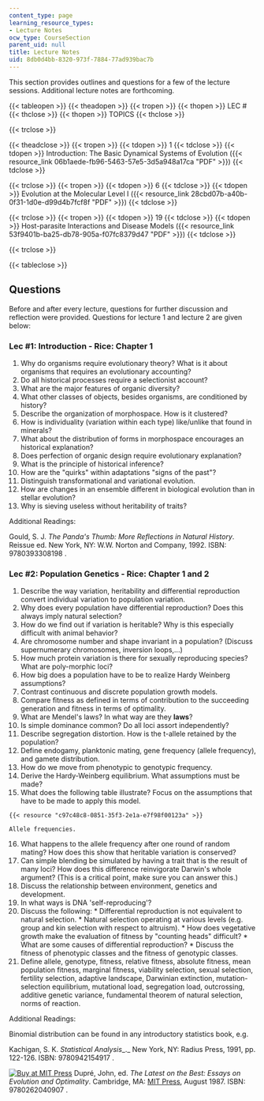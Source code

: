 ```yaml
---
content_type: page
learning_resource_types:
- Lecture Notes
ocw_type: CourseSection
parent_uid: null
title: Lecture Notes
uid: 8db0d4bb-8320-973f-7884-77ad939bac7b
---
```


This section provides outlines and questions for a few of the lecture sessions. Additional lecture notes are forthcoming.

{{< tableopen >}}
{{< theadopen >}}
{{< tropen >}}
{{< thopen >}}
LEC #
{{< thclose >}}
{{< thopen >}}
TOPICS
{{< thclose >}}

{{< trclose >}}

{{< theadclose >}}
{{< tropen >}}
{{< tdopen >}}
1
{{< tdclose >}}
{{< tdopen >}}
Introduction: The Basic Dynamical Systems of Evolution ({{< resource_link 06b1aede-fb96-5463-57e5-3d5a948a17ca "PDF" >}})
{{< tdclose >}}

{{< trclose >}}
{{< tropen >}}
{{< tdopen >}}
6
{{< tdclose >}}
{{< tdopen >}}
Evolution at the Molecular Level I ({{< resource_link 28cbd07b-a40b-0f31-1d0e-d99d4b7fcf8f "PDF" >}})
{{< tdclose >}}

{{< trclose >}}
{{< tropen >}}
{{< tdopen >}}
19
{{< tdclose >}}
{{< tdopen >}}
Host-parasite Interactions and Disease Models ({{< resource_link 53f9401b-ba25-db78-905a-f07fc8379d47 "PDF" >}})
{{< tdclose >}}

{{< trclose >}}

{{< tableclose >}}

Questions
---------

Before and after every lecture, questions for further discussion and reflection were provided. Questions for lecture 1 and lecture 2 are given below:

### Lec #1: Introduction - Rice: Chapter 1

1.  Why do organisms require evolutionary theory? What is it about organisms that requires an evolutionary accounting?
2.  Do all historical processes require a selectionist account?
3.  What are the major features of organic diversity?
4.  What other classes of objects, besides organisms, are conditioned by history?
5.  Describe the organization of morphospace. How is it clustered?
6.  How is individuality (variation within each type) like/unlike that found in minerals?
7.  What about the distribution of forms in morphospace encourages an historical explanation?
8.  Does perfection of organic design require evolutionary explanation?
9.  What is the principle of historical inference?
10.  How are the "quirks" within adaptations "signs of the past"?
11.  Distinguish transformational and variational evolution.
12.  How are changes in an ensemble different in biological evolution than in stellar evolution?
13.  Why is sieving useless without heritability of traits?

Additional Readings:

Gould, S. J. _The Panda's Thumb: More Reflections in Natural History_. Reissue ed. New York, NY: W.W. Norton and Company, 1992. ISBN: 9780393308198 .

### Lec #2: Population Genetics - Rice: Chapter 1 and 2

1.  Describe the way variation, heritability and differential reproduction convert individual variation to population variation.
2.  Why does every population have differential reproduction? Does this always imply natural selection?
3.  How do we find out if variation is heritable? Why is this especially difficult with animal behavior?
4.  Are chromosome number and shape invariant in a population? (Discuss supernumerary chromosomes, inversion loops,...)
5.  How much protein variation is there for sexually reproducing species? What are poly-morphic loci?
6.  How big does a population have to be to realize Hardy Weinberg assumptions?
7.  Contrast continuous and discrete population growth models.
8.  Compare fitness as defined in terms of contribution to the succeeding generation and fitness in terms of optimality.
9.  What are Mendel's laws? In what way are they **laws**?
10.  Is simple dominance common? Do all loci assort independently?
11.  Describe segregation distortion. How is the t-allele retained by the population?
12.  Define endogamy, planktonic mating, gene frequency (allele frequency), and gamete distribution.
13.  How do we move from phenotypic to genotypic frequency.
14.  Derive the Hardy-Weinberg equilibrium. What assumptions must be made?
15.  What does the following table illustrate? Focus on the assumptions that have to be made to apply this model.  
      
    {{< resource "c97c48c8-0851-35f3-2e1a-e7f98f00123a" >}}  
    
    Allele frequencies.
    
16.  What happens to the allele frequency after one round of random mating? How does this show that heritable variation is conserved?
17.  Can simple blending be simulated by having a trait that is the result of many loci? How does this difference reinvigorate Darwin's whole argument? (This is a critical point, make sure you can answer this.)
18.  Discuss the relationship between environment, genetics and development.
19.  In what ways is DNA 'self-reproducing'?
20.  Discuss the following:
    *   Differential reproduction is not equivalent to natural selection.
    *   Natural selection operating at various levels (e.g. group and kin selection with respect to altruism).
    *   How does vegetative growth make the evaluation of fitness by "counting heads" difficult?
    *   What are some causes of differential reproduction?
    *   Discuss the fitness of phenotypic classes and the fitness of genotypic classes.
21.  Define allele, genotype, fitness, relative fitness, absolute fitness, mean population fitness, marginal fitness, viability selection, sexual selection, fertility selection, adaptive landscape, Darwinian extinction, mutation-selection equilibrium, mutational load, segregation load, outcrossing, additive genetic variance, fundamental theorem of natural selection, norms of reaction.

Additional Readings:

Binomial distribution can be found in any introductory statistics book, e.g.

Kachigan, S. K. _Statistical Analysis__._ New York, NY: Radius Press, 1991, pp. 122-126. ISBN: 9780942154917 .

[![Buy at MIT Press](/images/mp_logo.gif)](https://mitpress.mit.edu/9780262040907 ) Dupré, John, ed. _The Latest on the Best: Essays on Evolution and Optimality_. Cambridge, MA: [MIT Press](https://mitpress.mit.edu/9780262040907 ), August 1987. ISBN: 9780262040907 .